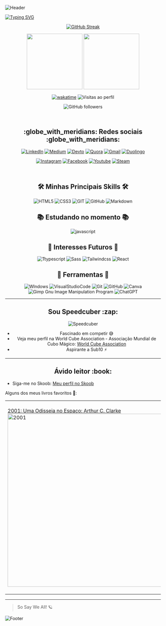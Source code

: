 ![Header](https://capsule-render.vercel.app/api?type=waving&color=F8F8FF&height=130&section=header)

[![Typing SVG](https://readme-typing-svg.herokuapp.com/?color=FFFAFA&size=35&center=true&vCenter=true&width=1000&lines=Olá!+Eu+me+chamo+Brian!;Tenho+18+anos.;Sou+um+desenvolvedor+de+Front-End...;E+sou+Speedcuber!;+Boas+vindas++ao+meu+perfil!!;+So+Say+We+All!+🪐)](https://git.io/typing-svg)

<div align="center">  
  
[![GitHub Streak](https://streak-stats.demolab.com?user=BrianMunizSilveira&theme=highcontrast&hide_border=true&border_radius=6&locale=pt_BR&card_width=500&background=45%2C000000%2C0F4071)](https://git.io/streak-stats)

<div align="center">
   <img height="180em" src="https://github-readme-stats.vercel.app/api?username=BrianMunizSilveira&show_icons=true&theme=algolia&include_all_commits=true&count_private=true"/>
   <img height="180em" src="https://github-readme-stats.vercel.app/api/top-langs/?username=BrianMunizSilveira&layout=compact&langs_count=6&theme=algolia"/>
</div>

[![wakatime](https://wakatime.com/badge/user/04f9d9f5-78d5-4252-bb42-c13048cc1271.svg)](https://wakatime.com/@04f9d9f5-78d5-4252-bb42-c13048cc1271)
![Visitas ao perfil](https://komarev.com/ghpvc/?username=BrianMunizSilveira)

![GitHub followers](https://img.shields.io/github/followers/BrianMunizSilveira?label=Follow&style=social)

</div>

<br>

<div align="center"> 
  <h2> :globe_with_meridians: Redes sociais :globe_with_meridians: </h2>

[![LinkedIn](https://img.shields.io/badge/LinkedIn-0077B5?style=for-the-badge&logo=linkedin&logoColor=white)](https://www.linkedin.com/in/brian-muniz-silveira-220367297/)
[![Medium](https://img.shields.io/badge/Medium-12100E?style=for-the-badge&logo=medium&logoColor=white)](https://medium.com/@devdec463)
[![Devto](https://img.shields.io/badge/dev.to-0A0A0A?style=for-the-badge&logo=dev.to&logoColor=white)](https://dev.to/devdecfalter)
[![Quora](https://img.shields.io/badge/Quora-%23B92B27.svg?&style=for-the-badge&logo=Quora&logoColor=white)](https://pt.quora.com/profile/Dec-Falter)
[![Gmail](https://img.shields.io/badge/Gmail-D14836?style=for-the-badge&logo=gmail&logoColor=white)](mailto:devdec463@gmail.com)
[![Duolingo](https://img.shields.io/badge/Duolingo-%234DC730.svg?style=for-the-badge&logo=Duolingo&logoColor=white)](https://www.duolingo.com/profile/Decfalter)

[![Instagram](https://img.shields.io/badge/Instagram-E4405F?style=for-the-badge&logo=instagram&logoColor=white)](https://www.instagram.com/mxlfylxrd/)
[![Facebook](https://img.shields.io/badge/Facebook-1877F2?style=for-the-badge&logo=facebook&logoColor=white)](https://www.facebook.com/profile.php?id=100080847936251)
[![Youtube](https://img.shields.io/badge/YouTube-FF0000?style=for-the-badge&logo=youtube&logoColor=white)](https://www.youtube.com/@zw4396/featured)
[![Steam](https://img.shields.io/badge/steam-%23000000.svg?style=for-the-badge&logo=steam&logoColor=white)](https://steamcommunity.com/profiles/76561198892657477)

</div>

<br>

<div align="center">

## :hammer_and_wrench: Minhas Principais Skills :hammer_and_wrench:
![HTML5](https://img.shields.io/badge/HTML5-E34F26?style=for-the-badge&logo=html5&logoColor=white)
![CSS3](https://img.shields.io/badge/CSS3-1572B6?style=for-the-badge&logo=css3&logoColor=white)
![GIT](https://img.shields.io/badge/GIT-E44C30?style=for-the-badge&logo=git&logoColor=white)
![GitHub](https://img.shields.io/badge/GitHub-6f42c1?style=for-the-badge&logo=github&logoColor=white)
![Markdown](https://img.shields.io/badge/Markdown-000000?logo=markdown&logoColor=white&style=for-the-badge)

## :books: Estudando no momento :books:
![javascript](https://img.shields.io/badge/JavaScript-F7DF1E?logo=javascript&logoColor=black&style=for-the-badge)

## :star2: Interesses Futuros :star2:
![Ttypescript](https://img.shields.io/badge/TypeScript-007ACC?logo=typescript&logoColor=white&style=for-the-badge)
![Sass](https://img.shields.io/badge/Sass-CC6699?logo=sass&logoColor=white&style=for-the-badge)
![Tailwindcss](https://img.shields.io/badge/Tailwind-3498DB?logo=tailwindcss&logoColor=white&style=for-the-badge)
![React](https://img.shields.io/badge/react-%2320232a.svg?style=for-the-badge&logo=react&logoColor=%2361DAFB)

## :toolbox: Ferramentas :toolbox:

![WIndows](https://img.shields.io/badge/Windows-017AD7?logo=windows&logoColor=white&style=for-the-badge)
![VisualStudioCode](https://img.shields.io/badge/-vs_code-007ACC?logo=visual-studio-code&logoColor=white&style=for-the-badge)
![Git](https://img.shields.io/badge/git-%23F05033.svg?&style=for-the-badge&logo=git&logoColor=white)
![GitHub](https://img.shields.io/badge/GitHub-6f42c1?style=for-the-badge&logo=github&logoColor=white)
![Canva](https://img.shields.io/badge/Canva-%2300C4CC.svg?style=for-the-badge&logo=Canva&logoColor=white)
![Gimp Gnu Image Manipulation Program](https://img.shields.io/badge/Gimp-657D8B?style=for-the-badge&logo=gimp&logoColor=FFFFFF)
![ChatGPT](https://img.shields.io/badge/chatGPT-74aa9c?style=for-the-badge&logo=openai&logoColor=white)
</div>

---

<h2 align="center"> Sou Speedcuber :zap: </h2>

<div align="center">
  
  ![Speedcuber](https://i.imgur.com/iDDeJ32.png)
  
  * Fascinado em competir :sweat_smile:
  * Veja meu perfil na World Cube Association - Associação Mundial de Cubo Mágico: [World Cube Association](https://www.worldcubeassociation.org/persons/2024SILV15)
  * Aspirante a Sub10 :zap:
</div>

---

  <h2 align="center">Ávido leitor :book: </h2>
 
* Siga-me no Skoob: [Meu perfil no Skoob](https://www.skoob.com.br/usuario/10275762)

Alguns dos meus livros favoritos :book::

<table>
    <tr>
        <td>
            <a href="https://www.skoob.com.br/2001-uma-odisseia-no-espaco-4457ed5516.html">
                2001: Uma Odisseia no Espaço: Arthur C. Clarke
            </a> 
            <br />
            <img src="https://img.skoob.com.br/bsVtMvnCRdd3pwg7zTWZtQqPlPU=/200x/center/top/smart/filters:format(jpeg)/https://skoob.s3.amazonaws.com/livros/4457/2001_UMA_ODISSEIA_NO_ESPACO_15252276204457SK1525227623B.jpg" alt="2001" width="560">
        </td>
        <td>
            <a href="https://www.skoob.com.br/a-realidade-de-madhu-415248ed471546.html">
                A realidade de Madhu: Melissa Tobias
            </a> 
            <br />
            <img src="https://img.skoob.com.br/zwh8iG5HPI4nw_6u3JtzTK0leBQ=/200x/center/top/smart/filters:format(jpeg)/https://skoob.s3.amazonaws.com/livros/415248/A_REALIDADE_DE_MADHU_1412372370B.jpg" alt="Madhu" width="500">
        </td>
        <td>
            <a href="https://www.skoob.com.br/bunker-523901ed531455.html">
                Bunker - Diário da Agonia: Kevin Brooks
            </a> 
            <br />
            <img src="https://img.skoob.com.br/GEr0uw9_Db8UoBEyAQxt1EMY1AU=/200x/center/top/smart/filters:format(jpeg)/https://skoob.s3.amazonaws.com/livros/523901/BUNKER_1440712334523901SK1440712334B.jpg" alt="Bunker" width="560">
        </td>
        <td>
            <a href="https://www.skoob.com.br/o-assassinato-e-outras-historias-10923ed384772.html">
                O assassinato e outras histórias (Prosa do Mundo): Anton Tchekhov
            </a> 
            <br />
            <img src="https://img.skoob.com.br/fpKcwS3Rreb6M65ZlImBW0OebPc=/200x/center/top/smart/filters:format(jpeg)/https://skoob.s3.amazonaws.com/livros/10923/O_ASSASSINATO_E_OUTRAS_HISTORI_163355036610923SK-V11633550372B.jpg" alt="Tchekhov" width="600">
        </td>
    </tr>
</table>


---

>So Say We All! :ringed_planet:

![Footer](https://capsule-render.vercel.app/api?type=waving&color=F8F8FF&height=120&section=footer)
